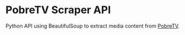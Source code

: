 # PobreTV Scraper API

Python API using BeautifulSoup to extract media content from [PobreTV](https://pobre.tv).
